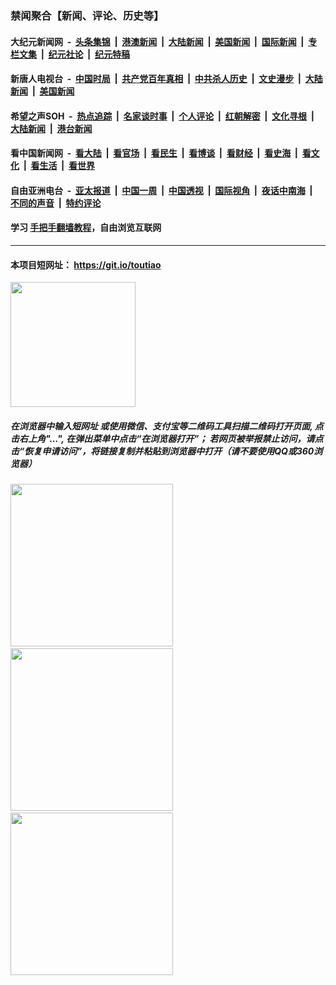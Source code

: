 ### 禁闻聚合【新闻、评论、历史等】

#### 大纪元新闻网 &nbsp;-&nbsp; [头条集锦](indexes/E头条集锦.md?t=02131802) &nbsp;|&nbsp; [港澳新闻](indexes/E港澳新闻.md?t=02131802)  &nbsp;|&nbsp; [大陆新闻](indexes/E大陆新闻.md?t=02131802) &nbsp;|&nbsp; [美国新闻](indexes/E美国新闻.md?t=02131802) &nbsp;|&nbsp; [国际新闻](indexes/E国际新闻.md?t=02131802) &nbsp;|&nbsp; [专栏文集](indexes/E专栏文集.md?t=02131802) &nbsp;|&nbsp; [纪元社论](indexes/E纪元社论.md?t=02131802) &nbsp;|&nbsp; [纪元特稿](indexes/E纪元特稿.md?t=02131802) 

#### 新唐人电视台 &nbsp;-&nbsp; [中国时局](indexes/N中国时局.md?t=02131802) &nbsp;|&nbsp; [共产党百年真相](indexes/N共产党百年真相.md?t=02131802) &nbsp;|&nbsp; [中共杀人历史](indexes/N中共杀人历史.md?t=02131802) &nbsp;|&nbsp; [文史漫步](indexes/N文史漫步.md?t=02131802) &nbsp;|&nbsp; [大陆新闻](indexes/N大陆新闻.md?t=02131802) &nbsp;|&nbsp; [美国新闻](indexes/N美国新闻.md?t=02131802)

#### 希望之声SOH &nbsp;-&nbsp; [热点追踪](indexes/H热点追踪.md?t=02131802) &nbsp;|&nbsp; [名家谈时事](indexes/H名家谈时事.md?t=02131802) &nbsp;|&nbsp; [个人评论](indexes/H个人评论.md?t=02131802)  &nbsp;|&nbsp; [红朝解密](indexes/H红朝解密.md?t=02131802) &nbsp;|&nbsp; [文化寻根](indexes/H文化寻根.md?t=02131802) &nbsp;|&nbsp; [大陆新闻](indexes/H大陆新闻.md?t=02131802) &nbsp;|&nbsp; [港台新闻](indexes/H港台新闻.md?t=02131802)

#### 看中国新闻网 &nbsp;-&nbsp; [看大陆](indexes/S看大陆.md?t=02131802) &nbsp;|&nbsp; [看官场](indexes/S看官场.md?t=02131802) &nbsp;|&nbsp; [看民生](indexes/S看民生.md?t=02131802)  &nbsp;|&nbsp; [看博谈](indexes/S看博谈.md?t=02131802) &nbsp;|&nbsp; [看财经](indexes/S看财经.md?t=02131802) &nbsp;|&nbsp; [看史海](indexes/S看史海.md?t=02131802) &nbsp;|&nbsp; [看文化](indexes/S看文化.md?t=02131802) &nbsp;|&nbsp; [看生活](indexes/S看生活.md?t=02131802) &nbsp;|&nbsp; [看世界](indexes/S看世界.md?t=02131802)

#### 自由亚洲电台 &nbsp;-&nbsp; [亚太报道](indexes/R亚太报道.md?t=02131802) &nbsp;|&nbsp; [中国一周](indexes/R中国一周.md?t=02131802) &nbsp;|&nbsp; [中国透视](indexes/R中国透视.md?t=02131802)  &nbsp;|&nbsp; [国际视角](indexes/R国际视角.md?t=02131802) &nbsp;|&nbsp; [夜话中南海](indexes/R夜话中南海.md?t=02131802) &nbsp;|&nbsp; [不同的声音](indexes/R不同的声音.md?t=02131802) &nbsp;|&nbsp; [特约评论](indexes/R特约评论.md?t=02131802)

#### 学习 [手把手翻墙教程](https://github.com/gfw-breaker/guides/wiki)，自由浏览互联网

----

#### 本项目短网址： https://git.io/toutiao
<img src="https://raw.githubusercontent.com/gfw-breaker/banned-news/master/scripts/img/qr.png" width="200px"/>  

##### 在浏览器中输入短网址 或使用微信、支付宝等二维码工具扫描二维码打开页面, 点击右上角"...", 在弹出菜单中点击“在浏览器打开”； 若网页被举报禁止访问，请点击“恢复申请访问”，将链接复制并粘贴到浏览器中打开（请不要使用QQ或360浏览器）

<img src="https://raw.githubusercontent.com/gfw-breaker/banned-news/master/scripts/img/1.png" width="260px"/> &nbsp; <img src="https://raw.githubusercontent.com/gfw-breaker/banned-news/master/scripts/img/2.png" width="260px"/> &nbsp; <img src="https://raw.githubusercontent.com/gfw-breaker/banned-news/master/scripts/img/3.png" width="260px"/>
